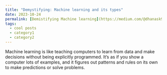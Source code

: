 ```yaml
---
title: "Demystifying: Machine learning and its types"
date: 2023-10-24 
permalink: [Demistifying Machine learning](https://medium.com/@dhanask9894/demystifying-machine-learning-and-its-types-64a1757e83e2)
tags:
  - cool posts
  - category1
  - category2
---
```


Machine learning is like teaching computers to learn from data and make decisions without being explicitly programmed. It’s as if you show a computer lots of examples, and it figures out patterns and rules on its own to make predictions or solve problems.
